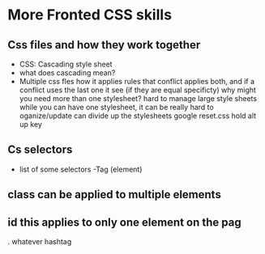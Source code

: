# More Fronted CSS skills

## Css files and how they work together

- CSS: Cascading style sheet
- what does cascading mean?
- Multiple css fles
how it applies rules that conflict
applies both, and if a conflict uses the last one it see (if they are equal specificty)
why might you need more than one stylesheet?
hard to manage large style sheets
while you can have one stylesheet, it can be really hard to oganize/update 
can divide up the stylesheets
google reset.css hold alt up key
## Cs selectors
- list of some selectors
-Tag (element)
## class can be applied to multiple elements
## id this applies to only one element on the pag
. whatever 
 hashtag
